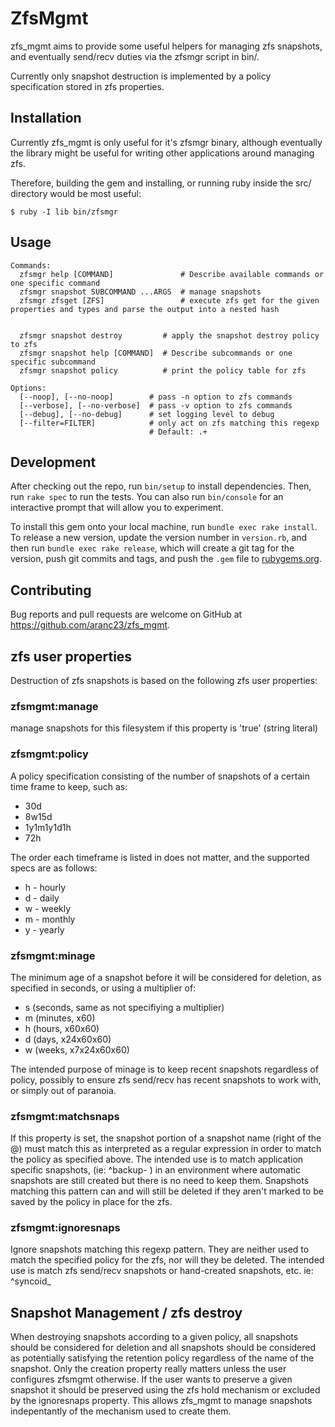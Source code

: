 # ZfsMgmt

zfs_mgmt aims to provide some useful helpers for managing zfs snapshots, and eventually send/recv duties via the zfsmgr script in bin/.

Currently only snapshot destruction is implemented by a policy specification stored in zfs properties.

## Installation

Currently zfs_mgmt is only useful for it's zfsmgr binary, although
eventually the library might be useful for writing other applications
around managing zfs.

Therefore, building the gem and installing, or running ruby inside the src/ directory would be most useful:

    $ ruby -I lib bin/zfsmgr

## Usage

    Commands:
      zfsmgr help [COMMAND]               # Describe available commands or one specific command
      zfsmgr snapshot SUBCOMMAND ...ARGS  # manage snapshots
      zfsmgr zfsget [ZFS]                 # execute zfs get for the given properties and types and parse the output into a nested hash
    
    
      zfsmgr snapshot destroy         # apply the snapshot destroy policy to zfs
      zfsmgr snapshot help [COMMAND]  # Describe subcommands or one specific subcommand
      zfsmgr snapshot policy          # print the policy table for zfs
    
    Options:
      [--noop], [--no-noop]        # pass -n option to zfs commands
      [--verbose], [--no-verbose]  # pass -v option to zfs commands
      [--debug], [--no-debug]      # set logging level to debug
      [--filter=FILTER]            # only act on zfs matching this regexp
                                   # Default: .+



## Development

After checking out the repo, run `bin/setup` to install dependencies. Then, run `rake spec` to run the tests. You can also run `bin/console` for an interactive prompt that will allow you to experiment.

To install this gem onto your local machine, run `bundle exec rake install`. To release a new version, update the version number in `version.rb`, and then run `bundle exec rake release`, which will create a git tag for the version, push git commits and tags, and push the `.gem` file to [rubygems.org](https://rubygems.org).

## Contributing

Bug reports and pull requests are welcome on GitHub at https://github.com/aranc23/zfs_mgmt.

## zfs user properties

Destruction of zfs snapshots is based on the following zfs user properties:

### zfsmgmt:manage
manage snapshots for this filesystem if this property is 'true' (string literal)
 
### zfsmgmt:policy

A policy specification consisting of the number of snapshots of a certain time frame to keep, such as:

- 30d 
- 8w15d
- 1y1m1y1d1h
- 72h

The order each timeframe is listed in does not matter, and the supported specs are as follows:

- h - hourly
- d - daily
- w - weekly
- m - monthly
- y - yearly

### zfsmgmt:minage
The minimum age of a snapshot before it will be considered for
deletion, as specified in seconds, or using a multiplier of:

- s (seconds, same as not specifiying a multiplier)
- m (minutes, x60)
- h (hours, x60x60)
- d (days, x24x60x60)
- w (weeks, x7x24x60x60)

The intended purpose of minage is to keep recent snapshots regardless
of policy, possibly to ensure zfs send/recv has recent snapshots to
work with, or simply out of paranoia.

### zfsmgmt:matchsnaps
If this property is set, the snapshot portion of a snapshot name
(right of the @) must match this as interpreted as a regular
expression in order to match the policy as specified above.  The
intended use is to match application specific snapshots, (ie: ^backup-
) in an environment where automatic snapshots are still created but
there is no need to keep them. Snapshots matching this pattern can and
will still be deleted if they aren't marked to be saved by the policy
in place for the zfs.

### zfsmgmt:ignoresnaps
Ignore snapshots matching this regexp pattern.  They are neither used
to match the specified policy for the zfs, nor will they be deleted.
The intended use is match zfs send/recv snapshots or hand-created
snapshots, etc.  ie: ^syncoid_

## Snapshot Management / zfs destroy
When destroying snapshots according to a given policy, all snapshots
should be considered for deletion and all snapshots should be
considered as potentially satisfying the retention policy regardless
of the name of the snapshot.  Only the creation property really
matters unless the user configures zfsmgmt otherwise.  If the user
wants to preserve a given snapshot it should be preserved using the
zfs hold mechanism or excluded by the ignoresnaps property.  This
allows zfs_mgmt to manage snapshots indepentantly of the mechanism
used to create them.

